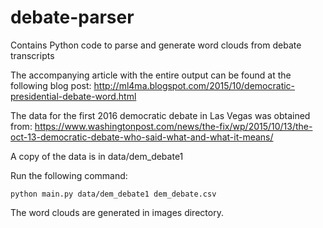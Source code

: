 # debate-parser
Contains Python code to parse and generate word clouds from debate transcripts

The accompanying article with the entire output can be found at the following blog post: http://ml4ma.blogspot.com/2015/10/democratic-presidential-debate-word.html

The data for the first 2016 democratic debate in Las Vegas was obtained from:
https://www.washingtonpost.com/news/the-fix/wp/2015/10/13/the-oct-13-democratic-debate-who-said-what-and-what-it-means/

A copy of the data is in data/dem_debate1

Run the following command:
```
python main.py data/dem_debate1 dem_debate.csv
```
The word clouds are generated in images directory.


